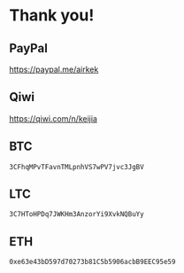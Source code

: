 # Thank you!
## PayPal
https://paypal.me/airkek

## Qiwi
https://qiwi.com/n/keijia

## BTC
`3CFhqMPvTFavnTMLpnhVS7wPV7jvc3JgBV`

## LTC
`3C7HToHPDq7JWKHm3AnzorYi9XvkNQBuYy`

## ETH
`0xe63e43bD597d70273b81C5b5906acbB9EEC95e59`
